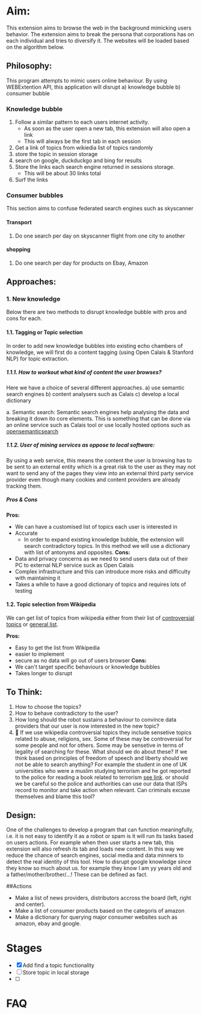 # Aim:
This extension aims to browse the web in the background mimicking users behavior. The extension aims to break the persona that corporations has on each individual and tries to diversify it. The websites will be loaded based on the algorithm below.
## Philosophy:
This program attempts to mimic users online behaviour. By using WEBExtention API, this application will disrupt a) knowledge bubble b) consumer bubble
### Knowledge bubble
 1. Follow a similar pattern to each users internet activity.
    - As soon as the user open a new tab, this extension will also open a link
    - This will always be the first tab in each session
 2. Get a link of topics from wikiedia list of topics randomly
 3. store the topic in session storage
 4. search on google, duckduckgo and bing for results
 5. Store the links each search engine returned in sessions storage.
    - This will be about 30 links total
 6. Surf the links

 ### Consumer bubbles
 This section aims to confuse federated search engines such as skyscanner
 #### Transport
 1. Do one search per day on skyscanner flight from one city to another
 #### shopping
 1. Do one search per day for products on Ebay, Amazon

## Approaches:
### 1. New knowledge
Below there are two methods to disrupt knowledge bubble with pros and cons for each.
#### 1.1. Tagging or Topic selection
In order to add new knowledge bubbles into existing echo chambers of knowledge, we will first do a content tagging (using Open Calais & Stanford NLP) for topic extraction.
##### 1.1.1. How to workout what kind of content the user browses?
Here we have a choice of several different approaches. a) use semantic search engines b) content analysers such as Calais c) develop a local dictionary

a. Semantic search:
Semantic search engines help analysing the data and breaking it down ito core elements. This is something that can be done via an online service such as Calais tool or use locally hosted options such as [opensemanticsearch](https://www.opensemanticsearch.org/doc/admin/install/desktop_search)


##### 1.1.2. User of mining services as oppose to local software:
By using a web service, this means the content the user is browsing has to be sent to an external entity which is a great risk to the user as they may not want to send any of the pages they view into an external third party service provider even though many cookies and content providers are already tracking them.
##### Pros & Cons
**Pros:**
- We can have a customised list of topics each user is interested in
- Accurate
  - In order to expand existing knowledge bubble, the extension will search contradictory topics. In this method we will use a dictionary with list of antonyms and opposites.
**Cons:**
- Data and privacy concerns as we need to send users data out of their PC to external NLP service suck as Open Calais
- Complex infrastructure and this can introduce more risks and difficulty with maintaining it
- Takes a while to have a good dictionary of topics and requires lots of testing

#### 1.2. Topic selection from Wikipedia
We can get list of topics from wikipedia either from their list of [controversial topics](https://en.wikipedia.org/wiki/Wikipedia:List_of_controversial_issues) or [general list](https://en.wikipedia.org/wiki/Portal:Contents/Lists).

**Pros:**
- Easy to get the list from Wikipedia
- easier to implement
- secure as no data will go out of users browser
**Cons:**
- We can't target specific behaviours or knowledge bubbles
- Takes longer to disrupt  



## To Think:
1. How to choose the topics?
2. How to behave contradictory to the user?
3. How long should the robot sustains a behaviour to convince data providers that our user is now interested in the new topic?
4. &#x1F534; If we use wikipedia controversial topics they include sensetive topics related to abuse, religions, sex. Some of these may be controversial for some people and not for others. Some may be sensetive in terms of legality of searching for these. What should we do about these? If we think based on principles of freedom of speech and liberty should we not be able to search anything? For example the student in one of UK universities who were a muslim studying terrorism and he got reported to the police for reading a book related to terrorism [see link](https://www.theguardian.com/education/2015/sep/24/student-accused-being-terrorist-reading-book-terrorism). or should we be careful so the police and authorities can use our data that ISPs record to monitor and take action when relevant. Can criminals excuse themselves and blame this tool?

## Design:
One of the challenges to develop a program that can function meaningfully, i.e. it is not easy to identify it as a robot or spam is it will run its tasks based on users actions.
For example when then user starts a new tab, this extension will also refresh its tab and loads new content. In this way we reduce the chance of search engines, social media and data minners to detect the real identity of this tool.
How to disrupt google knowledge since they know so much about us. for example they know I am yy years old and a father/mother/brother/...! These can be defined as fact.

##Actions
- Make a list of news providers, distributors accross the board (left, right and center).
- Make a list of consumer products based on the categoris of amazon
- Make a dictionary for querying major consumer websites such as amazon, ebay and google.

# Stages
- [x] Add find a topic functionality
- [ ] Store topic in local storage
- [ ]
# FAQ
